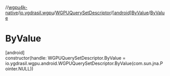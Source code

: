 //[wgpu4k-native](../../../../index.md)/[io.ygdrasil.wgpu](../../index.md)/[WGPUQuerySetDescriptor](../index.md)/[[android]ByValue](index.md)/[ByValue](-by-value.md)

# ByValue

[android]\
constructor(handle: WGPUQuerySetDescriptor.ByValue = io.ygdrasil.wgpu.android.WGPUQuerySetDescriptor.ByValue(com.sun.jna.Pointer.NULL))